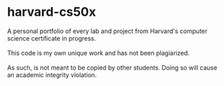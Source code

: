 # harvard-cs50x
A personal portfolio of every lab and project from Harvard's computer science certificate in progress.
<br /><br />  This code is my own unique work and has not been plagiarized.
<br /><br /> As such, is not meant to be copied by other students.  Doing so will cause an academic integrity violation.
